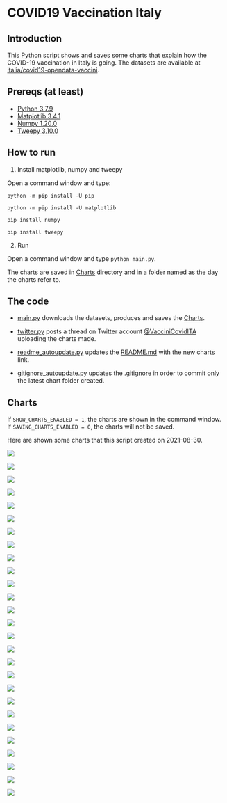 # COVID19 Vaccination Italy

## Introduction

This Python script shows and saves some charts that explain how the COVID-19 vaccination in Italy is going. The datasets are available at [italia/covid19-opendata-vaccini](https://github.com/italia/covid19-opendata-vaccini).

## Prereqs (at least)
* [Python 3.7.9](https://www.python.org/) 
* [Matplotlib 3.4.1](https://pypi.org/project/matplotlib/)
* [Numpy 1.20.0](https://numpy.org/)
* [Tweepy 3.10.0](https://docs.tweepy.org/en/latest/)

## How to run 
1. Install matplotlib, numpy and tweepy

Open a command window and type:

`python -m pip install -U pip`

`python -m pip install -U matplotlib`

`pip install numpy`

`pip install tweepy`

2. Run

Open a command window and type `python main.py`. 

The charts are saved in [Charts](https://github.com/MatteoOrlandini/COVID-19-Vaccination-Italy/tree/main/Charts) directory and in a folder named as the day the charts refer to.

## The code

* [main.py](https://github.com/MatteoOrlandini/COVID-19-Vaccination-Italy/blob/main/main.py) downloads the datasets, produces and saves the [Charts](https://github.com/MatteoOrlandini/COVID-19-Vaccination-Italy/tree/main/Charts).

* [twitter.py](https://github.com/MatteoOrlandini/COVID-19-Vaccination-Italy/blob/main/twitter.py) posts a thread on Twitter account [@VacciniCovidITA](https://twitter.com/VacciniCovidITA) uploading the charts made.

* [readme_autoupdate.py](https://github.com/MatteoOrlandini/COVID-19-Vaccination-Italy/blob/main/readme_autoupdate.py) updates the [README.md](https://github.com/MatteoOrlandini/COVID-19-Vaccination-Italy/blob/main/README.md) with the new charts link.

* [gitignore_autoupdate.py](https://github.com/MatteoOrlandini/COVID-19-Vaccination-Italy/blob/main/readme_autoupdate.py) updates the [.gitignore](https://github.com/MatteoOrlandini/COVID-19-Vaccination-Italy/blob/main/.gitignore) in order to commit only the latest chart folder created.


## Charts
If `SHOW_CHARTS_ENABLED = 1`, the charts are shown in the command window. If `SAVING_CHARTS_ENABLED = 0`, the charts will not be saved.

Here are shown some charts that this script created on 2021-08-30.

![](https://github.com/MatteoOrlandini/COVID-19-Vaccination-Italy/blob/main/Charts/2021-08-30/2021-08-30-area-dosi_consegnate.png)

![](https://github.com/MatteoOrlandini/COVID-19-Vaccination-Italy/blob/main/Charts/2021-08-30/2021-08-30-area-dosi_somministrate.png)

![](https://github.com/MatteoOrlandini/COVID-19-Vaccination-Italy/blob/main/Charts/2021-08-30/2021-08-30-area-percentuale_somministrazione.png)

![](https://github.com/MatteoOrlandini/COVID-19-Vaccination-Italy/blob/main/Charts/2021-08-30/2021-08-30-fascia_anagrafica-pregressa_infezione.png)

![](https://github.com/MatteoOrlandini/COVID-19-Vaccination-Italy/blob/main/Charts/2021-08-30/2021-08-30-fascia_anagrafica-prima_dose.png)

![](https://github.com/MatteoOrlandini/COVID-19-Vaccination-Italy/blob/main/Charts/2021-08-30/2021-08-30-fascia_anagrafica-seconda_dose.png)

![](https://github.com/MatteoOrlandini/COVID-19-Vaccination-Italy/blob/main/Charts/2021-08-30/2021-08-30-fascia_anagrafica-sesso_femminile.png)

![](https://github.com/MatteoOrlandini/COVID-19-Vaccination-Italy/blob/main/Charts/2021-08-30/2021-08-30-fascia_anagrafica-sesso_maschile-sesso_femminile.png)

![](https://github.com/MatteoOrlandini/COVID-19-Vaccination-Italy/blob/main/Charts/2021-08-30/2021-08-30-fascia_anagrafica-sesso_maschile.png)

![](https://github.com/MatteoOrlandini/COVID-19-Vaccination-Italy/blob/main/Charts/2021-08-30/2021-08-30-fascia_anagrafica-totale.png)

![](https://github.com/MatteoOrlandini/COVID-19-Vaccination-Italy/blob/main/Charts/2021-08-30/2021-08-30-giorni-dosi_giornaliere.png)

![](https://github.com/MatteoOrlandini/COVID-19-Vaccination-Italy/blob/main/Charts/2021-08-30/2021-08-30-giorni-dosi_totali.png)

![](https://github.com/MatteoOrlandini/COVID-19-Vaccination-Italy/blob/main/Charts/2021-08-30/2021-08-30-giorni-fascia_anagrafica-12-19.png)

![](https://github.com/MatteoOrlandini/COVID-19-Vaccination-Italy/blob/main/Charts/2021-08-30/2021-08-30-giorni-fascia_anagrafica-20-29.png)

![](https://github.com/MatteoOrlandini/COVID-19-Vaccination-Italy/blob/main/Charts/2021-08-30/2021-08-30-giorni-fascia_anagrafica-30-39.png)

![](https://github.com/MatteoOrlandini/COVID-19-Vaccination-Italy/blob/main/Charts/2021-08-30/2021-08-30-giorni-fascia_anagrafica-40-49.png)

![](https://github.com/MatteoOrlandini/COVID-19-Vaccination-Italy/blob/main/Charts/2021-08-30/2021-08-30-giorni-fascia_anagrafica-50-59.png)

![](https://github.com/MatteoOrlandini/COVID-19-Vaccination-Italy/blob/main/Charts/2021-08-30/2021-08-30-giorni-fascia_anagrafica-60-69.png)

![](https://github.com/MatteoOrlandini/COVID-19-Vaccination-Italy/blob/main/Charts/2021-08-30/2021-08-30-giorni-fascia_anagrafica-70-79.png)

![](https://github.com/MatteoOrlandini/COVID-19-Vaccination-Italy/blob/main/Charts/2021-08-30/2021-08-30-giorni-fascia_anagrafica-80-89.png)

![](https://github.com/MatteoOrlandini/COVID-19-Vaccination-Italy/blob/main/Charts/2021-08-30/2021-08-30-giorni-fascia_anagrafica-90+.png)

![](https://github.com/MatteoOrlandini/COVID-19-Vaccination-Italy/blob/main/Charts/2021-08-30/2021-08-30-giorni-fornitore-Janssen.png)

![](https://github.com/MatteoOrlandini/COVID-19-Vaccination-Italy/blob/main/Charts/2021-08-30/2021-08-30-giorni-fornitore-Moderna.png)

![](https://github.com/MatteoOrlandini/COVID-19-Vaccination-Italy/blob/main/Charts/2021-08-30/2021-08-30-giorni-fornitore-Pfizer-BioNTech.png)

![](https://github.com/MatteoOrlandini/COVID-19-Vaccination-Italy/blob/main/Charts/2021-08-30/2021-08-30-giorni-fornitore-Vaxzevria%20(AstraZeneca).png)

![](https://github.com/MatteoOrlandini/COVID-19-Vaccination-Italy/blob/main/Charts/2021-08-30/2021-08-30-giorni-prima_dose-seconda_dose-barre.png)

![](https://github.com/MatteoOrlandini/COVID-19-Vaccination-Italy/blob/main/Charts/2021-08-30/2021-08-30-giorni-prima_dose-seconda_dose.png)

